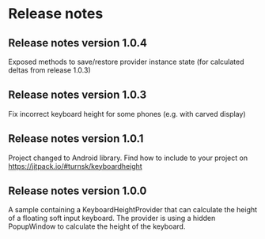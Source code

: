 # Release notes

## Release notes version 1.0.4

Exposed methods to save/restore provider instance state (for calculated deltas from release 1.0.3)

## Release notes version 1.0.3

Fix incorrect keyboard height for some phones (e.g. with carved display)

## Release notes version 1.0.1

Project changed to Android library.
Find how to include to your project on https://jitpack.io/#turnsk/keyboardheight

## Release notes version 1.0.0

A sample containing a KeyboardHeightProvider that can calculate the height of a floating soft input keyboard.
The provider is using a hidden PopupWindow to calculate the height of the keyboard.
